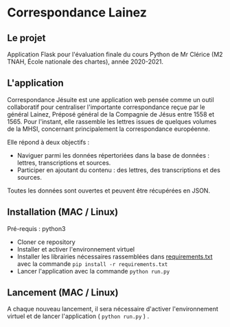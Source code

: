 # Correspondance Lainez

## Le projet
Application Flask pour l'évaluation finale du cours Python de Mr Clérice (M2 TNAH, École nationale des chartes), année 2020-2021.

## L'application
Correspondance Jésuite est une application web pensée comme un outil collaboratif pour centraliser l'importante correspondance reçue par le général Lainez, Préposé général de la Compagnie de Jésus entre 1558 et 1565. Pour l'instant, elle rassemble les lettres issues de quelques volumes de la MHSI, concernant principalement la correspondance européenne.

Elle répond à deux objectifs : 
- Naviguer parmi les données répertoriées dans la base de données : lettres, transcriptions et sources. 
- Participer en ajoutant du contenu : des lettres, des transcriptions et des sources.

Toutes les données sont ouvertes et peuvent être récupérées en JSON.

## Installation (MAC / Linux)
Pré-requis : python3

- Cloner ce repository
- Installer et activer l'environnement virtuel
- Installer les librairies nécessaires rassemblées dans [requirements.txt](https://github.com/D0riane/correspondance_Lainez/blob/master/requirements.txt) avec la commande ``pip install -r requirements.txt``
- Lancer l'application avec la commande ``python run.py``

## Lancement (MAC / Linux)
A chaque nouveau lancement, il sera nécessaire d'activer l'environnement virtuel et de lancer l'application ( ``python run.py`` ) .
